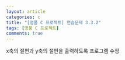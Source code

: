```yaml
---
layout: article
categories: c
title: "[명품 C 프로젝트] 연습문제 3.3.2"
tags: [명품 C 프로젝트]
comments: true
---
```


x축의 절편과 y축의 절편을 출력하도록 프로그램 수정

<script src="https://gist.github.com/junbly/b4986d3d575d6ac72d165b93f56af2bc.js"></script>
